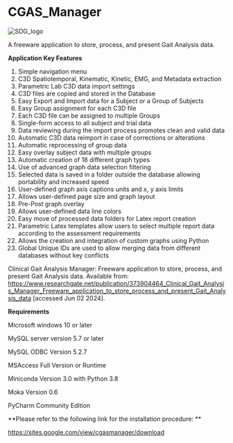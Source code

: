 # CGAS_Manager

![SDG_logo](https://github.com/ndarras/CGAS_Manager/assets/13803135/e5b6d42f-76f9-4db8-a3a7-d219dd5107ce)


A freeware application to store, process, and present Gait Analysis data.

**Application Key Features**

1. Simple navigation menu
2. C3D Spatiotemporal, Kinematic, Kinetic, EMG, and Metadata extraction
3. Parametric Lab C3D data import settings
4. C3D files are copied and stored in the Database
5. Easy Export and Import data for a Subject or a Group of Subjects
6. Easy Group assignment for each C3D file
7. Each C3D file can be assigned to multiple Groups
8. Single-form access to all subject and trial data
9. Data reviewing during the import process promotes clean and valid data
10. Automatic C3D data reimport in case of corrections or alterations
11. Automatic reprocessing of group data
12. Easy overlay subject data with multiple groups
13. Automatic creation of 18 different graph types
14. Use of advanced graph data selection filtering
15. Selected data is saved in a folder outside the database allowing portability and increased speed
16. User-defined graph axis captions units and x, y axis limits
17. Allows user-defined page size and graph layout
18. Pre-Post graph overlay
19. Allows user-defined data line colors
20. Easy move of processed data folders for Latex report creation
21. Parametric Latex templates allow users to select multiple report data according to the assessment requirements
22. Allows the creation and integration of custom graphs using Python
23. Global Unique IDs are used to allow merging data from different databases without key conflicts

Clinical Gait Analysis Manager: Freeware application to store, process, and present Gait Analysis data. Available from: https://www.researchgate.net/publication/373904464_Clinical_Gait_Analysis_Manager_Freeware_application_to_store_process_and_present_Gait_Analysis_data [accessed Jun 02 2024].

**Requirements**

Microsoft windows 10 or later

MySQL server version 5.7 or later

MySQL ODBC Version 5.2.7

MSAccess Full Version or Runtime

Miniconda Version 3.0 with Python 3.8    

Moka Version 0.6

PyCharm Community Edition




**Please refer to the following link for the installation procedure: **  

https://sites.google.com/view/cgasmanager/download
